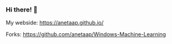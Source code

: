 ### Hi there! 🙌


My webside: https://anetaap.github.io/

Forks: https://github.com/anetaap/Windows-Machine-Learning
